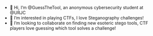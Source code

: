 - 👋 Hi, I’m @GuessTheTool, an anonymous cybersecurity student at @URJC
- 👀 I’m interested in playing CTFs, I love Steganography challenges!
- 💞️ I’m looking to collaborate on finding new esoteric stego tools, CTF players love guessing which tool solves a challenge!

